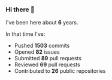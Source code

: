 ### Hi there 👋

I've been here about **6** years.

In that time I've:

- Pushed **1503** commits
- Opened **82** issues
- Submitted **89** pull requests
- Reviewed **69** pull requests
- Contributed to **26** public repositories

<!-- ![My scrobbles](https://lastfm-recently-played.vercel.app/api?user=dotdub) -->
